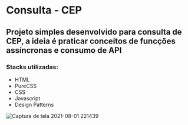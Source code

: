 # Consulta - CEP

<h2> Projeto simples desenvolvido para consulta de CEP, a ideia é praticar conceitos de funcções assíncronas e consumo de API </h2>

<H3>Stacks utilizadas: </h3>
<ul>
  <li>HTML</li>
  <li>PureCSS</li>
  <li>CSS</li>
  <li>Javascript</li>
  <li>Design Patterns</li>
</ul>

![Captura de tela 2021-08-01 221439](https://user-images.githubusercontent.com/68288940/127792116-e7b15ab0-b709-4eaf-83ae-1c303f5f117e.jpg)

